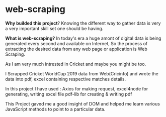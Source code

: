 # web-scraping



**Why builded this project**?
Knowing the different way to gather data is very a very important skill set one should be having.

**What is web-scraping?**
In today's era a huge amont of digital data is being generated every second and available on Internet, So the process of extracting the desired data from any web page or application is Web Scraping.

As I am very much intrested in Cricket and maybe you might be too.

I Scrapped Cricket WorldCup 2019 data from Web(Cricinfo) and wrote the data into pdf, excel containing respective matches
details. 


In this project I have used :
                             Axios for making request,
                             excel4node for generating, writing excel file 
                             pdf-lib for creating & writing pdf
                             
                             
This Project gaved me a good insight of DOM and helped me learn various JavaScript methods to point to a particular data.
